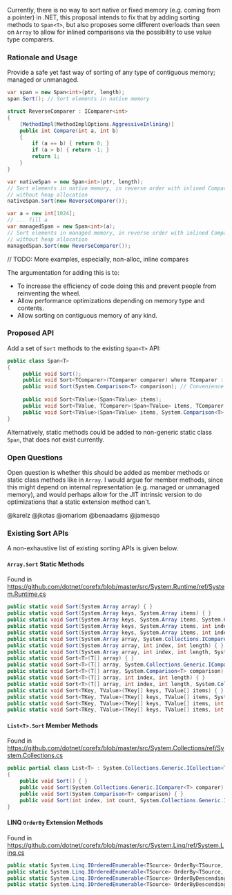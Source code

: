 Currently, there is no way to sort native or fixed memory 
(e.g. coming from a pointer) in .NET, this proposal intends to fix that 
by adding sorting methods to `Span<T>`, but also proposes some different 
overloads than seen on `Array` to allow for inlined comparisons via 
the possibility to use value type comparers.

### Rationale and Usage
Provide a safe yet fast way of sorting of any type of contiguous memory; managed or unmanaged.

```csharp
var span = new Span<int>(ptr, length);
span.Sort(); // Sort elements in native memory
```

```csharp
struct ReverseComparer : IComparer<int>
{
    [MethodImpl(MethodImplOptions.AggressiveInlining)]
    public int Compare(int a, int b)
    {
        if (a == b) { return 0; }
        if (a > b) { return -1; }
        return 1;
    }
}

var nativeSpan = new Span<int>(ptr, length);
// Sort elements in native memory, in reverse order with inlined Compare,
// without heap allocation
nativeSpan.Sort(new ReverseComparer()); 

var a = new int[1024];
// ... fill a
var managedSpan = new Span<int>(a);
// Sort elements in managed memory, in reverse order with inlined Compare,
// without heap allocation
managedSpan.Sort(new ReverseComparer()); 
```

// TODO: More examples, especially, non-alloc, inline compares

The argumentation for adding this is to:
 * To increase the efficiency of code doing this and prevent people from reinventing the wheel.
 * Allow performance optimizations depending on memory type and contents.
 * Allow sorting on contiguous memory of any kind.

### Proposed API
Add a set of `Sort` methods to the existing `Span<T>` API:
```csharp
public class Span<T>
{
     public void Sort();
     public void Sort<TComparer>(TComparer comparer) where TComparer : IComparer<T>;
     public void Sort(System.Comparison<T> comparison); // Convenience overload e.g. forwards to generic TComparer version, via struct DelegateComparer : IComparer<T>
     
     public void Sort<TValue>(Span<TValue> items);
     public void Sort<TValue, TComparer>(Span<TValue> items, TComparer comparer) where TComparer : IComparer<T>;
     public void Sort<TValue>(Span<TValue> items, System.Comparison<T> comparison); // Convenience overload e.g. forwards to generic TComparer version, via struct DelegateComparer : IComparer<T>
}
```
Alternatively, static methods could be added to non-generic static class `Span`, that does not exist currently.

### Open Questions
Open question is whether this should be added as member methods or static class methods like in `Array`. 
I would argue for member methods, since this might depend on internal representation (e.g. managed or unmanaged memory), 
and would perhaps allow for the JIT intrinsic version to do optimizations that a static extension method can't. 

@karelz @jkotas @omariom @benaadams @jamesqo 

### Existing Sort APIs
A non-exhaustive list of existing sorting APIs is given below.

#### `Array.Sort` Static Methods
Found in https://github.com/dotnet/corefx/blob/master/src/System.Runtime/ref/System.Runtime.cs

```csharp
public static void Sort(System.Array array) { }
public static void Sort(System.Array keys, System.Array items) { }
public static void Sort(System.Array keys, System.Array items, System.Collections.IComparer comparer) { }
public static void Sort(System.Array keys, System.Array items, int index, int length) { }
public static void Sort(System.Array keys, System.Array items, int index, int length, System.Collections.IComparer comparer) { }
public static void Sort(System.Array array, System.Collections.IComparer comparer) { }
public static void Sort(System.Array array, int index, int length) { }
public static void Sort(System.Array array, int index, int length, System.Collections.IComparer comparer) { }
public static void Sort<T>(T[] array) { }
public static void Sort<T>(T[] array, System.Collections.Generic.IComparer<T> comparer) { }
public static void Sort<T>(T[] array, System.Comparison<T> comparison) { }
public static void Sort<T>(T[] array, int index, int length) { }
public static void Sort<T>(T[] array, int index, int length, System.Collections.Generic.IComparer<T> comparer) { }
public static void Sort<TKey, TValue>(TKey[] keys, TValue[] items) { }
public static void Sort<TKey, TValue>(TKey[] keys, TValue[] items, System.Collections.Generic.IComparer<TKey> comparer) { }
public static void Sort<TKey, TValue>(TKey[] keys, TValue[] items, int index, int length) { }
public static void Sort<TKey, TValue>(TKey[] keys, TValue[] items, int index, int length, System.Collections.Generic.IComparer<TKey> comparer) { }
```

#### `List<T>.Sort` Member Methods
Found in https://github.com/dotnet/corefx/blob/master/src/System.Collections/ref/System.Collections.cs

```csharp
public partial class List<T> : System.Collections.Generic.ICollection<T>, System.Collections.Generic.IEnumerable<T>, System.Collections.Generic.IList<T>, System.Collections.Generic.IReadOnlyCollection<T>, System.Collections.Generic.IReadOnlyList<T>, System.Collections.ICollection, System.Collections.IEnumerable, System.Collections.IList
{
    public void Sort() { }
    public void Sort(System.Collections.Generic.IComparer<T> comparer) { }
    public void Sort(System.Comparison<T> comparison) { }
    public void Sort(int index, int count, System.Collections.Generic.IComparer<T> comparer) { }
}
```

#### LINQ `OrderBy` Extension Methods
Found in https://github.com/dotnet/corefx/blob/master/src/System.Linq/ref/System.Linq.cs 

```csharp
public static System.Linq.IOrderedEnumerable<TSource> OrderBy<TSource, TKey>(this System.Collections.Generic.IEnumerable<TSource> source, System.Func<TSource, TKey> keySelector) { throw null; }
public static System.Linq.IOrderedEnumerable<TSource> OrderBy<TSource, TKey>(this System.Collections.Generic.IEnumerable<TSource> source, System.Func<TSource, TKey> keySelector, System.Collections.Generic.IComparer<TKey> comparer) { throw null; }
public static System.Linq.IOrderedEnumerable<TSource> OrderByDescending<TSource, TKey>(this System.Collections.Generic.IEnumerable<TSource> source, System.Func<TSource, TKey> keySelector) { throw null; }
public static System.Linq.IOrderedEnumerable<TSource> OrderByDescending<TSource, TKey>(this System.Collections.Generic.IEnumerable<TSource> source, System.Func<TSource, TKey> keySelector, System.Collections.Generic.IComparer<TKey> comparer) { throw null; }
```